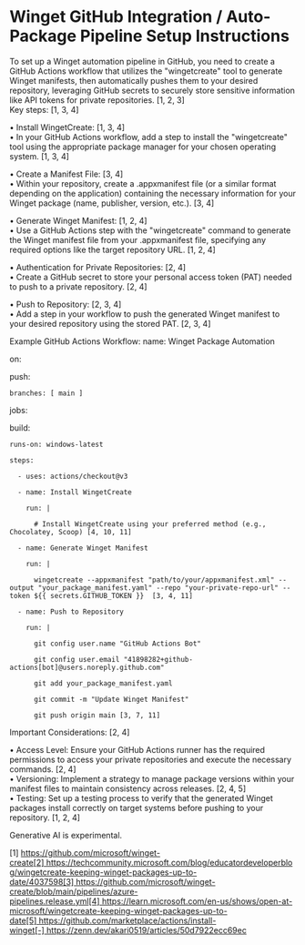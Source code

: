 # Winget GitHub Integration / Auto-Package Pipeline Setup Instructions

To set up a Winget automation pipeline in GitHub, you need to create a GitHub Actions workflow that utilizes the "wingetcreate" tool to generate Winget manifests, then automatically pushes them to your desired repository, leveraging GitHub secrets to securely store sensitive information like API tokens for private repositories. [1, 2, 3]  
Key steps: [1, 3, 4]  

• Install WingetCreate: [1, 3, 4]  
	• In your GitHub Actions workflow, add a step to install the "wingetcreate" tool using the appropriate package manager for your chosen operating system. [1, 3, 4]  

• Create a Manifest File: [3, 4]  
	• Within your repository, create a .appxmanifest file (or a similar format depending on the application) containing the necessary information for your Winget package (name, publisher, version, etc.). [3, 4]  

• Generate Winget Manifest: [1, 2, 4]  
	• Use a GitHub Actions step with the "wingetcreate" command to generate the Winget manifest file from your .appxmanifest file, specifying any required options like the target repository URL. [1, 2, 4]  

• Authentication for Private Repositories: [2, 4]  
	• Create a GitHub secret to store your personal access token (PAT) needed to push to a private repository. [2, 4]  

• Push to Repository: [2, 3, 4]  
	• Add a step in your workflow to push the generated Winget manifest to your desired repository using the stored PAT. [2, 3, 4]  

Example GitHub Actions Workflow: 
name: Winget Package Automation

on:

  push: 

    branches: [ main ]

jobs:

  build:

    runs-on: windows-latest

    steps:

      - uses: actions/checkout@v3

      - name: Install WingetCreate

        run: | 

          # Install WingetCreate using your preferred method (e.g., Chocolatey, Scoop) [4, 10, 11]

      - name: Generate Winget Manifest

        run: | 

          wingetcreate --appxmanifest "path/to/your/appxmanifest.xml" --output "your_package_manifest.yaml" --repo "your-private-repo-url" --token ${{ secrets.GITHUB_TOKEN }}  [3, 4, 11]

      - name: Push to Repository

        run: | 

          git config user.name "GitHub Actions Bot"

          git config user.email "41898282+github-actions[bot]@users.noreply.github.com"

          git add your_package_manifest.yaml

          git commit -m "Update Winget Manifest"

          git push origin main [3, 7, 11] 

Important Considerations: [2, 4]  

• Access Level: Ensure your GitHub Actions runner has the required permissions to access your private repositories and execute the necessary commands. [2, 4]  
• Versioning: Implement a strategy to manage package versions within your manifest files to maintain consistency across releases. [2, 4, 5]  
• Testing: Set up a testing process to verify that the generated Winget packages install correctly on target systems before pushing to your repository. [1, 2, 4]  

Generative AI is experimental.

[1] https://github.com/microsoft/winget-create[2] https://techcommunity.microsoft.com/blog/educatordeveloperblog/wingetcreate-keeping-winget-packages-up-to-date/4037598[3] https://github.com/microsoft/winget-create/blob/main/pipelines/azure-pipelines.release.yml[4] https://learn.microsoft.com/en-us/shows/open-at-microsoft/wingetcreate-keeping-winget-packages-up-to-date[5] https://github.com/marketplace/actions/install-winget[-] https://zenn.dev/akari0519/articles/50d7922ecc69ec

